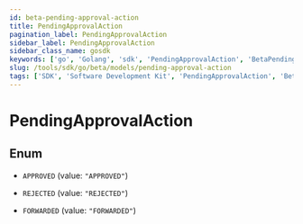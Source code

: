 ```yaml
---
id: beta-pending-approval-action
title: PendingApprovalAction
pagination_label: PendingApprovalAction
sidebar_label: PendingApprovalAction
sidebar_class_name: gosdk
keywords: ['go', 'Golang', 'sdk', 'PendingApprovalAction', 'BetaPendingApprovalAction'] 
slug: /tools/sdk/go/beta/models/pending-approval-action
tags: ['SDK', 'Software Development Kit', 'PendingApprovalAction', 'BetaPendingApprovalAction']
---
```


# PendingApprovalAction

## Enum


* `APPROVED` (value: `"APPROVED"`)

* `REJECTED` (value: `"REJECTED"`)

* `FORWARDED` (value: `"FORWARDED"`)


